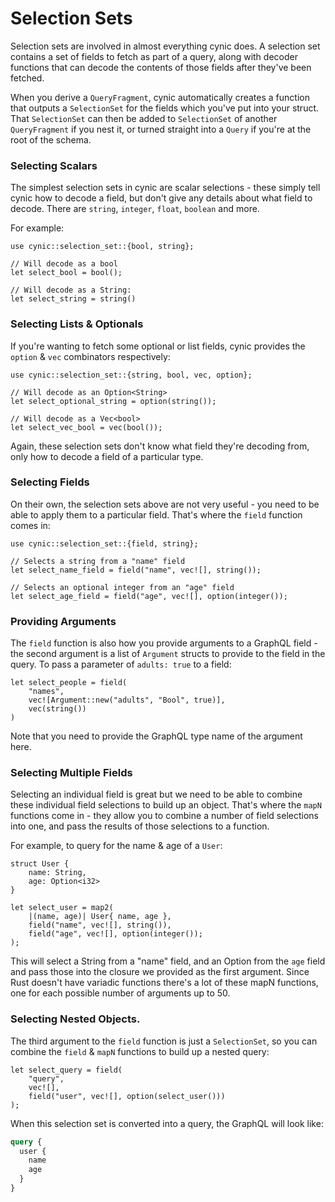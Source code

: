 # Selection Sets

Selection sets are involved in almost everything cynic does.  A selection set
contains a set of fields to fetch as part of a query, along with decoder
functions that can decode the contents of those fields after they've been
fetched.

When you derive a `QueryFragment`, cynic automatically creates a function that
outputs a `SelectionSet` for the fields which you've put into your struct.
That `SelectionSet` can then be added to `SelectionSet` of another
`QueryFragment` if you nest it, or turned straight into a `Query` if you're at
the root of the schema.

### Selecting Scalars

The simplest selection sets in cynic are scalar selections - these simply tell
cynic how to decode a field, but don't give any details about what field to
decode.  There are `string`, `integer`, `float`, `boolean` and more.

For example:

```
use cynic::selection_set::{bool, string};

// Will decode as a bool
let select_bool = bool();

// Will decode as a String:
let select_string = string()
```

### Selecting Lists & Optionals

If you're wanting to fetch some optional or list fields, cynic provides the
`option` & `vec` combinators respectively:

```
use cynic::selection_set::{string, bool, vec, option};

// Will decode as an Option<String>
let select_optional_string = option(string());

// Will decode as a Vec<bool>
let select_vec_bool = vec(bool());
```

Again, these selection sets don't know what field they're decoding from, only how
to decode a field of a particular type.

### Selecting Fields

On their own, the selection sets above are not very useful - you need to be
able to apply them to a particular field.  That's where the `field` function
comes in:

```
use cynic::selection_set::{field, string};

// Selects a string from a "name" field
let select_name_field = field("name", vec![], string());

// Selects an optional integer from an "age" field
let select_age_field = field("age", vec![], option(integer());
```

### Providing Arguments

The `field` function is also how you provide arguments to a GraphQL field - the
second argument is a list of `Argument` structs to provide to the field in the
query.  To pass a parameter of `adults: true` to a field:

```
let select_people = field(
	"names",
	vec![Argument::new("adults", "Bool", true)],
	vec(string())
)
```

Note that you need to provide the GraphQL type name of the argument here.

### Selecting Multiple Fields

Selecting an individual field is great but we need to be able to combine these
individual field selections to build up an object.  That's where the `mapN`
functions come in - they allow you to combine a number of field selections into
one, and pass the results of those selections to a function.

For example, to query for the name & age of a `User`:

```
struct User {
    name: String,
    age: Option<i32>
}

let select_user = map2(
	|(name, age)| User{ name, age },
	field("name", vec![], string()),
	field("age", vec![], option(integer());
);
```

This will select a String from a "name" field, and an Option<i32> from the
`age` field and pass those into the closure we provided as the first argument.
Since Rust doesn't have variadic functions there's a lot of these mapN
functions, one for each possible number of arguments up to 50.

### Selecting Nested Objects.

The third argument to the `field` function is just a `SelectionSet`, so you can
combine the `field` & `mapN` functions to build up a nested query:

```
let select_query = field(
	"query", 
	vec![], 
	field("user", vec![], option(select_user()))
);
```

When this selection set is converted into a query, the GraphQL will look like:

```graphql
query {
  user {
    name
    age
  }
}
```

